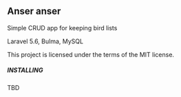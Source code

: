## Anser anser

Simple CRUD app for keeping bird lists

Laravel 5.6, Bulma, MySQL  

This project is licensed under the terms of the MIT license.

##### INSTALLING

TBD
